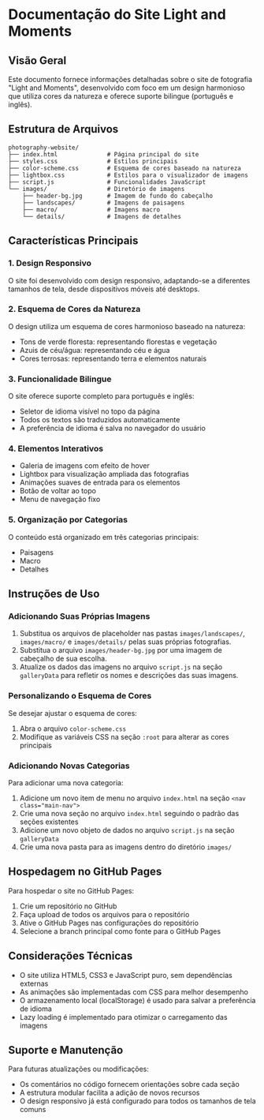# Documentação do Site Light and Moments

## Visão Geral
Este documento fornece informações detalhadas sobre o site de fotografia "Light and Moments", desenvolvido com foco em um design harmonioso que utiliza cores da natureza e oferece suporte bilingue (português e inglês).

## Estrutura de Arquivos
```
photography-website/
├── index.html              # Página principal do site
├── styles.css              # Estilos principais
├── color-scheme.css        # Esquema de cores baseado na natureza
├── lightbox.css            # Estilos para o visualizador de imagens
├── script.js               # Funcionalidades JavaScript
└── images/                 # Diretório de imagens
    ├── header-bg.jpg       # Imagem de fundo do cabeçalho
    ├── landscapes/         # Imagens de paisagens
    ├── macro/              # Imagens macro
    └── details/            # Imagens de detalhes
```

## Características Principais

### 1. Design Responsivo
O site foi desenvolvido com design responsivo, adaptando-se a diferentes tamanhos de tela, desde dispositivos móveis até desktops.

### 2. Esquema de Cores da Natureza
O design utiliza um esquema de cores harmonioso baseado na natureza:
- Tons de verde floresta: representando florestas e vegetação
- Azuis de céu/água: representando céu e água
- Cores terrosas: representando terra e elementos naturais

### 3. Funcionalidade Bilingue
O site oferece suporte completo para português e inglês:
- Seletor de idioma visível no topo da página
- Todos os textos são traduzidos automaticamente
- A preferência de idioma é salva no navegador do usuário

### 4. Elementos Interativos
- Galeria de imagens com efeito de hover
- Lightbox para visualização ampliada das fotografias
- Animações suaves de entrada para os elementos
- Botão de voltar ao topo
- Menu de navegação fixo

### 5. Organização por Categorias
O conteúdo está organizado em três categorias principais:
- Paisagens
- Macro
- Detalhes

## Instruções de Uso

### Adicionando Suas Próprias Imagens
1. Substitua os arquivos de placeholder nas pastas `images/landscapes/`, `images/macro/` e `images/details/` pelas suas próprias fotografias.
2. Substitua o arquivo `images/header-bg.jpg` por uma imagem de cabeçalho de sua escolha.
3. Atualize os dados das imagens no arquivo `script.js` na seção `galleryData` para refletir os nomes e descrições das suas imagens.

### Personalizando o Esquema de Cores
Se desejar ajustar o esquema de cores:
1. Abra o arquivo `color-scheme.css`
2. Modifique as variáveis CSS na seção `:root` para alterar as cores principais

### Adicionando Novas Categorias
Para adicionar uma nova categoria:
1. Adicione um novo item de menu no arquivo `index.html` na seção `<nav class="main-nav">`
2. Crie uma nova seção no arquivo `index.html` seguindo o padrão das seções existentes
3. Adicione um novo objeto de dados no arquivo `script.js` na seção `galleryData`
4. Crie uma nova pasta para as imagens dentro do diretório `images/`

## Hospedagem no GitHub Pages
Para hospedar o site no GitHub Pages:
1. Crie um repositório no GitHub
2. Faça upload de todos os arquivos para o repositório
3. Ative o GitHub Pages nas configurações do repositório
4. Selecione a branch principal como fonte para o GitHub Pages

## Considerações Técnicas
- O site utiliza HTML5, CSS3 e JavaScript puro, sem dependências externas
- As animações são implementadas com CSS para melhor desempenho
- O armazenamento local (localStorage) é usado para salvar a preferência de idioma
- Lazy loading é implementado para otimizar o carregamento das imagens

## Suporte e Manutenção
Para futuras atualizações ou modificações:
- Os comentários no código fornecem orientações sobre cada seção
- A estrutura modular facilita a adição de novos recursos
- O design responsivo já está configurado para todos os tamanhos de tela comuns
